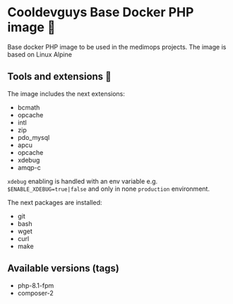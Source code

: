 # Cooldevguys Base Docker PHP image 🐳

Base docker PHP image to be used in the medimops projects. The image is based on Linux Alpine

## Tools and extensions 🧰

The image includes the next extensions:

- bcmath
- opcache
- intl
- zip
- pdo_mysql
- apcu
- opcache
- xdebug
- amqp-c

`xdebug` enabling is handled with an env variable e.g. `$ENABLE_XDEBUG=true|false` and only in none `production`
environment.

The next packages are installed:

- git
- bash
- wget
- curl
- make

## Available versions (tags)
- php-8.1-fpm
- composer-2


